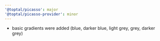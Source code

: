```yaml
---
'@toptal/picasso': major
'@toptal/picasso-provider': minor
---
```


- basic gradients were added (blue, darker blue, light grey, grey, darker grey)

